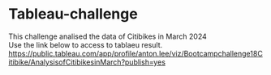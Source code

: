 # Tableau-challenge
This challenge analised the data of Citibikes in March 2024  
Use the link below to access to tablaeu result. 
https://public.tableau.com/app/profile/anton.lee/viz/Bootcampchallenge18Citibike/AnalysisofCitibikesinMarch?publish=yes 
